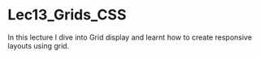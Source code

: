 # Lec13_Grids_CSS
In this lecture I dive into Grid display and learnt how to create responsive layouts using grid.
